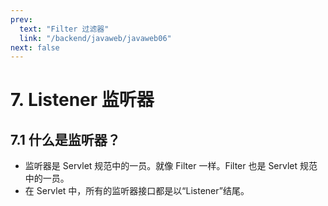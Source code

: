 ```yaml
---
prev:
  text: "Filter 过滤器"
  link: "/backend/javaweb/javaweb06"
next: false
---
```


# 7. Listener 监听器

## 7.1 什么是监听器？

- 监听器是 Servlet 规范中的一员。就像 Filter 一样。Filter 也是 Servlet 规范中的一员。
- 在 Servlet 中，所有的监听器接口都是以“Listener”结尾。

<a-back-top />
